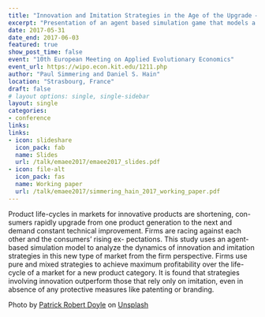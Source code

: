```yaml
---
title: "Innovation and Imitation Strategies in the Age of the Upgrade – An Agent-Based Simulation Model"
excerpt: "Presentation of an agent based simulation game that models a competitive market with innovator and imitator agents"
date: 2017-05-31
date_end: 2017-06-03
featured: true
show_post_time: false
event: "10th European Meeting on Applied Evolutionary Economics"
event_url: https://wipo.econ.kit.edu/1211.php
author: "Paul Simmering and Daniel S. Hain"
location: "Strasbourg, France"
draft: false
# layout options: single, single-sidebar
layout: single
categories:
- conference
links:
links:
- icon: slideshare
  icon_pack: fab
  name: Slides
  url: /talk/emaee2017/emaee2017_slides.pdf
- icon: file-alt
  icon_pack: fas
  name: Working paper
  url: /talk/emaee2017/simmering_hain_2017_working_paper.pdf
---
```


Product life-cycles in markets for innovative products are shortening, con- sumers rapidly upgrade from one product generation to the next and demand constant technical improvement. Firms are racing against each other and the consumers’ rising ex- pectations. This study uses an agent-based simulation model to analyze the dynamics of innovation and imitation strategies in this new type of market from the firm perspective. Firms use pure and mixed strategies to achieve maximum profitability over the life-cycle of a market for a new product category. It is found that strategies involving innovation outperform those that rely only on imitation, even in absence of any protective measures like patenting or branding.

Photo by <a href="https://unsplash.com/@teapowered?utm_source=unsplash&utm_medium=referral&utm_content=creditCopyText">Patrick Robert Doyle</a> on <a href="https://unsplash.com/s/photos/strasbourg?utm_source=unsplash&utm_medium=referral&utm_content=creditCopyText">Unsplash</a>
